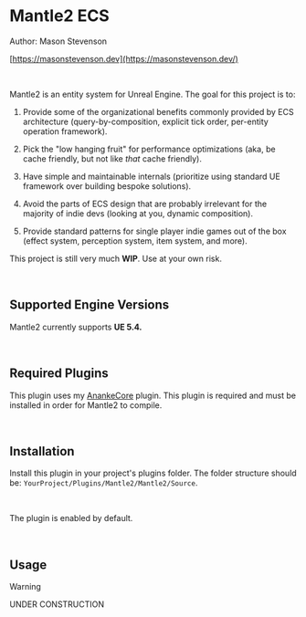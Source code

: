 # Mantle2 ECS

Author: Mason Stevenson

[https://masonstevenson.dev](https://masonstevenson.dev/)

<br>

Mantle2 is an entity system for Unreal Engine. The goal for this project is to:

1) Provide some of the organizational benefits commonly provided by ECS architecture (query-by-composition, explicit tick order, per-entity operation framework).
   
2) Pick the "low hanging fruit" for performance optimizations (aka, be cache friendly, but not like *that* cache friendly).
   
3) Have simple and maintainable internals (prioritize using standard UE framework over building bespoke solutions).
   
4) Avoid the parts of ECS design that are probably irrelevant for the majority of indie devs (looking at you, dynamic composition).
   
5) Provide standard patterns for single player indie games out of the box (effect system, perception system, item system, and more).



This project is still very much **WIP**. Use at your own risk.

<br>

## Supported Engine Versions

Mantle2 currently supports **UE 5.4.**

<br>

## Required Plugins

This plugin uses my [AnankeCore](https://github.com/masonstevenson-dev/AnankeCore) plugin. This plugin is required and must be installed in order for Mantle2 to compile.

<br>

## Installation

Install this plugin in your project's plugins folder. The folder structure should be: `YourProject/Plugins/Mantle2/Mantle2/Source`.

<br>

The plugin is enabled by default.

<br>

## Usage

> [!WARNING]
>
> UNDER CONSTRUCTION
